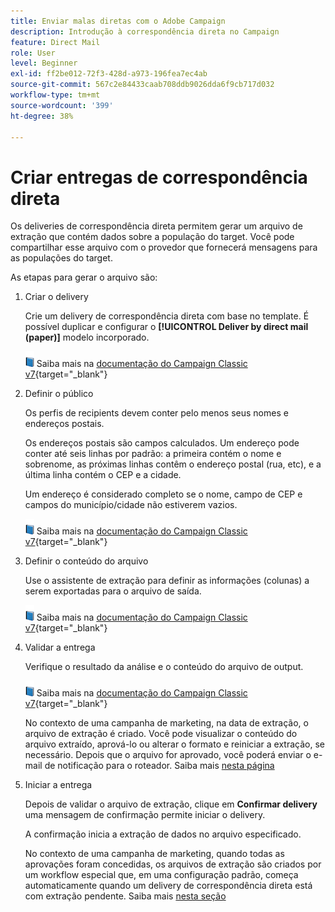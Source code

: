 ```yaml
---
title: Enviar malas diretas com o Adobe Campaign
description: Introdução à correspondência direta no Campaign
feature: Direct Mail
role: User
level: Beginner
exl-id: ff2be012-72f3-428d-a973-196fea7ec4ab
source-git-commit: 567c2e84433caab708ddb9026dda6f9cb717d032
workflow-type: tm+mt
source-wordcount: '399'
ht-degree: 38%

---
```


# Criar entregas de correspondência direta

Os deliveries de correspondência direta permitem gerar um arquivo de extração que contém dados sobre a população do target. Você pode compartilhar esse arquivo com o provedor que fornecerá mensagens para as populações do target.

As etapas para gerar o arquivo são:

1. Criar o delivery

   Crie um delivery de correspondência direta com base no template. É possível duplicar e configurar o **[!UICONTROL Deliver by direct mail (paper)]** modelo incorporado.

   ![](../assets/do-not-localize/book.png) Saiba mais na [documentação do Campaign Classic v7](https://experienceleague.adobe.com/docs/campaign-classic/using/sending-messages/sending-direct-mail/creating-a-direct-mail-delivery.html){target="_blank"}

1. Definir o público

   Os perfis de recipients devem conter pelo menos seus nomes e endereços postais.

   Os endereços postais são campos calculados. Um endereço pode conter até seis linhas por padrão: a primeira contém o nome e sobrenome, as próximas linhas contêm o endereço postal (rua, etc), e a última linha contém o CEP e a cidade.

   Um endereço é considerado completo se o nome, campo de CEP e campos do município/cidade não estiverem vazios.

   ![](../assets/do-not-localize/book.png) Saiba mais na [documentação do Campaign Classic v7](https://experienceleague.adobe.com/docs/campaign-classic/using/sending-messages/key-steps-when-creating-a-delivery/steps-defining-the-target-population.html){target="_blank"}

1. Definir o conteúdo do arquivo

   Use o assistente de extração para definir as informações (colunas) a serem exportadas para o arquivo de saída.

   ![](../assets/do-not-localize/book.png) Saiba mais na [documentação do Campaign Classic v7](https://experienceleague.adobe.com/docs/campaign-classic/using/sending-messages/sending-direct-mail/defining-the-direct-mail-content.html){target="_blank"}

1. Validar a entrega

   Verifique o resultado da análise e o conteúdo do arquivo de output.

   ![](../assets/do-not-localize/book.png) Saiba mais na [documentação do Campaign Classic v7](https://experienceleague.adobe.com/docs/campaign-classic/using/sending-messages/sending-direct-mail/validating.html){target="_blank"}

   No contexto de uma campanha de marketing, na data de extração, o arquivo de extração é criado. Você pode visualizar o conteúdo do arquivo extraído, aprová-lo ou alterar o formato e reiniciar a extração, se necessário. Depois que o arquivo for aprovado, você poderá enviar o e-mail de notificação para o roteador. Saiba mais [nesta página](https://experienceleague.adobe.com/docs/campaign/automation/campaign-orchestration/marketing-campaign-approval.html)

1. Iniciar a entrega

   Depois de validar o arquivo de extração, clique em **Confirmar delivery** uma mensagem de confirmação permite iniciar o delivery.

   A confirmação inicia a extração de dados no arquivo especificado.

   No contexto de uma campanha de marketing, quando todas as aprovações foram concedidas, os arquivos de extração são criados por um workflow especial que, em uma configuração padrão, começa automaticamente quando um delivery de correspondência direta está com extração pendente. Saiba mais [nesta seção](https://experienceleague.adobe.com/docs/campaign/automation/campaign-orchestration/marketing-campaign-deliveries.html?lang=pt-BR)
